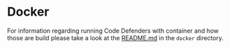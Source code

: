 # Docker

For information regarding running Code Defenders with container and how those are build please take a look at the [README.md](../docker/README.md) in the `docker` directory.
